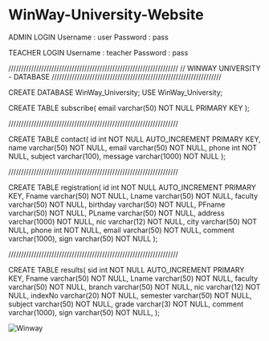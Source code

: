 # WinWay-University-Website

ADMIN LOGIN 
Username : user
Password : pass

TEACHER LOGIN 
Username : teacher
Password : pass


///////////////////////////////////////////////////////////////////
//	WINWAY UNIVERSITY - DATABASE
///////////////////////////////////////////////////////////////////


CREATE DATABASE WinWay_University;
USE WinWay_University;


CREATE TABLE subscribe(
	email		varchar(50)	NOT NULL	PRIMARY KEY
);

///////////////////////////////////////////////////////////////////

CREATE TABLE contact(
	id		int 		NOT NULL 	AUTO_INCREMENT PRIMARY KEY,
	name		varchar(50) 	NOT NULL,
	email		varchar(50) 	NOT NULL,
	phone		int 		NOT NULL,
	subject		varchar(100),
	message		varchar(1000) 	NOT NULL
);



///////////////////////////////////////////////////////////////////

CREATE TABLE registration(
	id		int 		NOT NULL 	AUTO_INCREMENT PRIMARY KEY,
	Fname		varchar(50) 	NOT NULL,
	Lname		varchar(50) 	NOT NULL,
	faculty		varchar(50) 	NOT NULL,
	birthday 	varchar(50) 	NOT NULL,
	PFname		varchar(50) 	NOT NULL,
	PLname		varchar(50) 	NOT NULL,
	address		varchar(1000) 	NOT NULL,
	nic		varchar(12) 	NOT NULL,
	city		varchar(50) 	NOT NULL,
	phone		int 		NOT NULL,
	email		varchar(50) 	NOT NULL,
	comment		varchar(1000),
	sign		varchar(50) 	NOT NULL
);

///////////////////////////////////////////////////////////////////

CREATE TABLE results(
	sid		int 		NOT NULL 	AUTO_INCREMENT PRIMARY KEY,
	Fname		varchar(50)	NOT NULL,
	Lname		varchar(50)	NOT NULL,
	faculty		varchar(50)	NOT NULL,
	branch		varchar(50)	NOT NULL,
	nic		varchar(12)	NOT NULL,
	indexNo		varchar(20)	NOT NULL,
	semester	varchar(50)	NOT NULL,
	subject		varchar(50)	NOT NULL,
	grade		varchar(3)	NOT NULL,
	comment		varchar(1000),
	sign		varchar(50)	NOT NULL,
);

![Winway](https://user-images.githubusercontent.com/89802304/223206220-080c1bed-52ae-44d0-88bd-c9ba5f564b2c.jpg)
